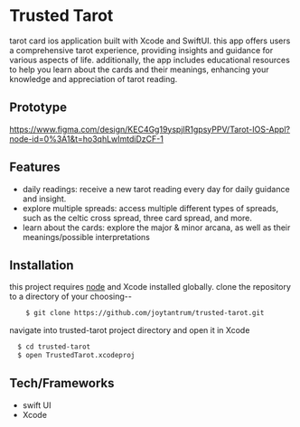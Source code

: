 # Trusted Tarot
tarot card ios application built with Xcode and SwiftUI. 
this app offers users a comprehensive tarot experience, providing insights and guidance for various aspects of life. 
additionally, the app includes educational resources to help you learn about the cards and their meanings, enhancing your knowledge and appreciation of tarot reading.

## Prototype

<https://www.figma.com/design/KEC4Gg19yspjIR1gpsyPPV/Tarot-IOS-Appl?node-id=0%3A1&t=ho3qhLwImtdiDzCF-1>

## Features

- daily readings: receive a new tarot reading every day for daily guidance and insight.
- explore multiple spreads: access multiple different types of spreads, such as the celtic cross spread, three card spread, and more.
- learn about the cards: explore the major & minor arcana, as well as their meanings/possible interpretations 

## Installation

this project requires [node](https://nodejs.org/en) and Xcode installed globally.
clone the repository to a directory of your choosing--

```bash
    $ git clone https://github.com/joytantrum/trusted-tarot.git
```

navigate into trusted-tarot project directory and open it in Xcode

```bash
  $ cd trusted-tarot
  $ open TrustedTarot.xcodeproj
```

## Tech/Frameworks

- swift UI
- Xcode 
